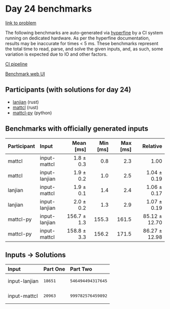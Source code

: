# Day 24 benchmarks

[link to problem](https://adventofcode.com/2023/day/24)

The following benchmarks are auto-generated via
[hyperfine](https://github.com/sharkdp/hyperfine) by a CI system running on
dedicated hardware. As per the hyperfine documentation, results may be
inaccurate for times < 5 ms. These benchmarks represent the total time to read,
parse, and solve the given inputs, and, as such, some variation is expected due
to IO and other factors.

[CI pipeline](http://ci.papercode.net:8080/teams/main/pipelines/aoc2023)

[Benchmark web UI](https://aoc.ancalagon.black)


## Participants (with solutions for day 24)

- [lanjian](https://github.com/lanjian/aoc-2023) (rust)
- [mattcl](https://github.com/mattcl/aoc2023) (rust)
- [mattcl-py](https://github.com/mattcl/aoc2023-py) (python)


## Benchmarks with officially generated inputs

| Participant | Input | Mean [ms] | Min [ms] | Max [ms] | Relative |
|:---|:---|---:|---:|---:|---:|
| mattcl | input-mattcl | 1.8 ± 0.3 | 0.8 | 2.3 | 1.00 |
| mattcl | input-lanjian | 1.9 ± 0.2 | 1.0 | 2.5 | 1.04 ± 0.19 |
| lanjian | input-mattcl | 1.9 ± 0.1 | 1.4 | 2.4 | 1.06 ± 0.17 |
| lanjian | input-lanjian | 2.0 ± 0.2 | 1.3 | 2.9 | 1.07 ± 0.19 |
| mattcl-py | input-lanjian | 156.7 ± 1.3 | 155.3 | 161.5 | 85.12 ± 12.70 |
| mattcl-py | input-mattcl | 158.8 ± 3.3 | 156.2 | 171.5 | 86.27 ± 12.98 |


## Inputs -> Solutions

| Input | Part One | Part Two |
|:---|:---|:---|
|input-lanjian|<pre>18651</pre>|<pre>546494494317645</pre>|
|input-mattcl|<pre>20963</pre>|<pre>999782576459892</pre>|